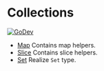 # Collections

[![GoDev](https://img.shields.io/static/v1?label=godev&message=reference&color=00add8)][godev]

[godev]: https://pkg.go.dev/github.com/gotidy/lib/collections

- [Map](maps/README.md) Contains map helpers.
- [Slice](slice/README.md) Contains slice helpers.
- [Set](set/README.md) Realize `Set` type.
